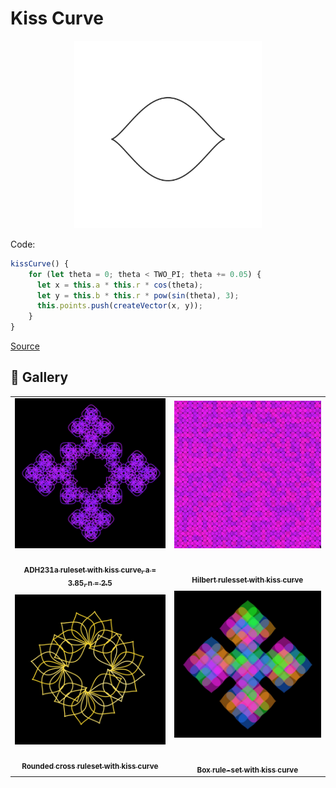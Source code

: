 # Kiss Curve

<p align="center"><img src="../assets/shape_images/kiss.jpg" alt="kiss curve" width="300px"></p>

Code:

```JavaScript
kissCurve() {
    for (let theta = 0; theta < TWO_PI; theta += 0.05) {
      let x = this.a * this.r * cos(theta);
      let y = this.b * this.r * pow(sin(theta), 3);
      this.points.push(createVector(x, y));
    }
}
```

[Source](https://mathcurve.com/courbes2d.gb/bouche/bouche.shtml)

## 🌄 Gallery

<!-- IMAGE-LIST:START - Do not remove or modify this section -->
<!-- prettier-ignore-start -->
<!-- markdownlint-disable -->
<table>
  <tbody>
   <tr>
     <td align="center"><a href=""> <img class="img" src="../assets/ADH231a-kiss.jpg" alt="ADH231a ruleset with kiss curve" style="vertical-align:top;" width="500" /><br /><sub><b><br/>ADH231a ruleset with kiss curve, a = 3.85, n = 2.5</b></sub></a></td>
     <td align="center"><a href=""> <img class="img" src="../assets/hilbert-kiss.jpg" alt="Hilbert rulesset with kiss curve" style=" display: block;
    margin-left: auto;
    margin-right: auto;" width="500" /><br /><sub><b><br/>Hilbert rulesset with kiss curve</b></sub></a></td>
    </tr>
    <tr>
     <td align="center"><a href=""> <img class="img" src="../assets/rounded-cross-kiss.jpg" alt="Rounded cross ruleset with kiss curve" style="vertical-align:top;" width="500" /><br /><sub><b><br/>Rounded cross ruleset with kiss curve</b></sub></a></td>
     <td align="center"><a href=""> <img class="img" src="../assets/box-kiss.jpg" alt="Box rule-set with kiss curve" style=" display: block;
    margin-left: auto;
    margin-right: auto;" width="500" /><br /><sub><b><br/>Box  rule-set with kiss curve</b></sub></a></td>
    </tr>
    
  
    
 </tbody>
</table>

<!-- markdownlint-restore -->
<!-- prettier-ignore-end -->

<!-- IMAGE-LIST:END -->
